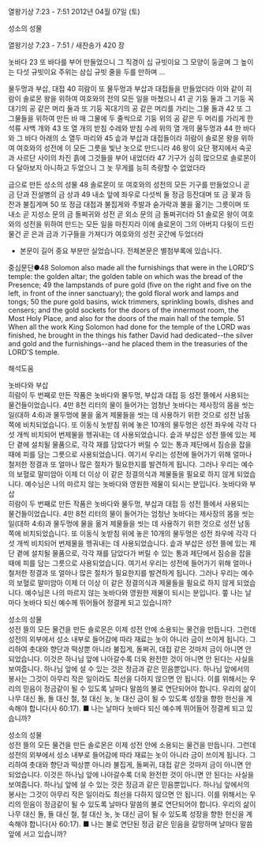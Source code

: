 열왕기상 7:23 - 7:51 
2012년 04월 07일 (토)

성소의 성물



열왕기상 7:23 - 7:51 / 새찬송가 420 장


놋바다
23 또 바다를 부어 만들었으니 그 직경이 십 규빗이요 그 모양이 둥글며 그 높이는 다섯 규빗이요 주위는 삼십 규빗 줄을 두를 만하며 …

물두멍과 부삽, 대접
40 히람이 또 물두멍과 부삽과 대접들을 만들었더라 이와 같이 히람이 솔로몬 왕을 위하여 여호와의 전의 모든 일을 마쳤으니 41 곧 기둥 둘과 그 기둥 꼭대기의 공 같은 머리 둘과 또 기둥 꼭대기의 공 같은 머리를 가리는 그물 둘과 42 또 그 그물들을 위하여 만든 바 매 그물에 두 줄씩으로 기둥 위의 공 같은 두 머리를 가리게 한 석류 사백 개와 43 또 열 개의 받침 수레와 받침 수레 위의 열 개의 물두멍과 44 한 바다와 그 바다 아래의 소 열두 마리와 45 솥과 부삽과 대접들이라 히람이 솔로몬 왕을 위하여 여호와의 성전에 이 모든 그릇을 빛난 놋으로 만드니라 46 왕이 요단 평지에서 숙곳과 사르단 사이의 차진 흙에 그것들을 부어 내었더라 47 기구가 심히 많으므로 솔로몬이 다 달아보지 아니하고 두었으니 그 놋 무게를 능히 측량할 수 없었더라

금으로 만든 성소의 성물
48 솔로몬이 또 여호와의 성전의 모든 기구를 만들었으니 곧 금 단과 진설병의 금 상과 49 내소 앞에 좌우로 다섯씩 둘 정금 등잔대며 또 금 꽃과 등잔과 불집게며 50 또 정금 대접과 불집게와 주발과 숟가락과 불을 옮기는 그릇이며 또 내소 곧 지성소 문의 금 돌쩌귀와 성전 곧 외소 문의 금 돌쩌귀더라 51 솔로몬 왕이 여호와의 성전을 위하여 만드는 모든 일을 마친지라 이에 솔로몬이 그의 아버지 다윗이 드린 물건 곧 은과 금과 기구들을 가져다가 여호와의 성전 곳간에 두었더라
* 본문이 길어 중요 부분만 실었습니다. 전체본문은 별첨부록에 있습니다.

중심문단●48 Solomon also made all the furnishings that were in the LORD'S temple: the golden altar; the golden table on which was the bread of the Presence; 49 the lampstands of pure gold (five on the right and five on the left, in front of the inner sanctuary); the gold floral work and lamps and tongs; 50 the pure gold basins, wick trimmers, sprinkling bowls, dishes and censers; and the gold sockets for the doors of the innermost room, the Most Holy Place, and also for the doors of the main hall of the temple. 51 When all the work King Solomon had done for the temple of the LORD was finished, he brought in the things his father David had dedicated--the silver and gold and the furnishings--and he placed them in the treasuries of the LORD'S temple.

해석도움





놋바다와 부삽  
히람이 두 번째로 만든 작품은 놋바다와 물두멍, 부삽과 대접 등 성전 뜰에서 사용되는 물건들이었습니다. 4만 8천 리터의 물이 들어가는 엄청난 놋바다는 제사장의 몸을 씻는 일(대하 4:6)과 물두멍에 물을 옮겨 제물들을 씻는 데 사용하기 위한 것으로 성전 남동쪽에 비치되었습니다. 또 이동식 놋받침 위에 놓은 10개의 물두멍은 성전 좌우에 각각 다섯 개씩 비치되어 번제물을 헹궈내는 데 사용되었습니다. 솥과 부삽은 성전 뜰에 있는 제단 곁에 설치될 물품으로, 각각 재를 담았다가 버릴 수 있는 통과 제단에서 짐승을 잡을 때에 피를 담는 그릇으로 사용되었습니다. 여기서 우리는 성전에 들어가기 위해 얼마나 철저한 정결과 또 얼마나 많은 절차가 필요한지를 발견하게 됩니다. 그러나 우리는 예수의 보혈로 말미암아 이제 더 이상 이 같은 정결의식과 제물들을 필요로 하지 않게 되었습니다. 예수님은 나의 마르지 않는 놋바다와 영원한 제물이 되시는 분입니다.
놋바다와 부삽  
히람이 두 번째로 만든 작품은 놋바다와 물두멍, 부삽과 대접 등 성전 뜰에서 사용되는 물건들이었습니다. 4만 8천 리터의 물이 들어가는 엄청난 놋바다는 제사장의 몸을 씻는 일(대하 4:6)과 물두멍에 물을 옮겨 제물들을 씻는 데 사용하기 위한 것으로 성전 남동쪽에 비치되었습니다. 또 이동식 놋받침 위에 놓은 10개의 물두멍은 성전 좌우에 각각 다섯 개씩 비치되어 번제물을 헹궈내는 데 사용되었습니다. 솥과 부삽은 성전 뜰에 있는 제단 곁에 설치될 물품으로, 각각 재를 담았다가 버릴 수 있는 통과 제단에서 짐승을 잡을 때에 피를 담는 그릇으로 사용되었습니다. 여기서 우리는 성전에 들어가기 위해 얼마나 철저한 정결과 또 얼마나 많은 절차가 필요한지를 발견하게 됩니다. 그러나 우리는 예수의 보혈로 말미암아 이제 더 이상 이 같은 정결의식과 제물들을 필요로 하지 않게 되었습니다. 예수님은 나의 마르지 않는 놋바다와 영원한 제물이 되시는 분입니다.
쫖 나는 날마다 놋바다 되신 예수께 뛰어들어 정결케 되고 있습니까?

성소의 성물  
성전 뜰의 모든 물건을 만든 솔로몬은 이제 성전 안에 소용되는 물건을 만듭니다. 그런데 성전의 외부에서 성소 내부로 들어감에 따라 재료는 놋이 아니라 금이 쓰이게 됩니다. 그리하여 촛대와 향단과 떡상뿐 아니라 불집게, 돌쩌귀, 대접 같은 것마저 금이 아니면 안 되었습니다. 이것은 하나님 앞에 나아갈수록 더욱 완전한 것이 아니면 안 된다는 사실을 보여줍니다. 하나님 앞에 설 수 있는 것은 정금과 같은 믿음뿐입니다. 하나님 앞에서의 봉사는 그것이 아무리 작은 일이라도 최선을 다하지 않으면 안 됩니다. 이를 위해서는 우리의 믿음이 정금같이 될 수 있도록 날마다 말씀의 불로 연단되어야 합니다. 우리의 삶이 나무 대신 돌, 돌 대신 철, 철 대신 놋, 놋 대신 금이 될 수 있도록 성장을 향한 헌신을 계속해야 합니다(사 60:17).
■ 나는 날마다 놋바다 되신 예수께 뛰어들어 정결케 되고 있습니까?

성소의 성물  
성전 뜰의 모든 물건을 만든 솔로몬은 이제 성전 안에 소용되는 물건을 만듭니다. 그런데 성전의 외부에서 성소 내부로 들어감에 따라 재료는 놋이 아니라 금이 쓰이게 됩니다. 그리하여 촛대와 향단과 떡상뿐 아니라 불집게, 돌쩌귀, 대접 같은 것마저 금이 아니면 안 되었습니다. 이것은 하나님 앞에 나아갈수록 더욱 완전한 것이 아니면 안 된다는 사실을 보여줍니다. 하나님 앞에 설 수 있는 것은 정금과 같은 믿음뿐입니다. 하나님 앞에서의 봉사는 그것이 아무리 작은 일이라도 최선을 다하지 않으면 안 됩니다. 이를 위해서는 우리의 믿음이 정금같이 될 수 있도록 날마다 말씀의 불로 연단되어야 합니다. 우리의 삶이 나무 대신 돌, 돌 대신 철, 철 대신 놋, 놋 대신 금이 될 수 있도록 성장을 향한 헌신을 계속해야 합니다(사 60:17).
■ 나는 불로 연단된 정금 같은 믿음을 갈망하며 날마다 말씀 앞에 서고 있습니까?